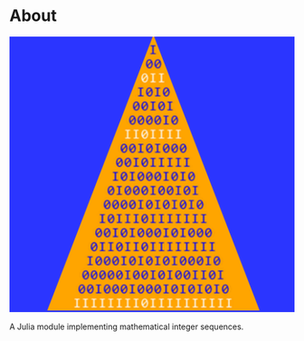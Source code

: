 # About

![Sequences](images/StrongCoprimality.png)

A Julia module implementing mathematical integer sequences.
